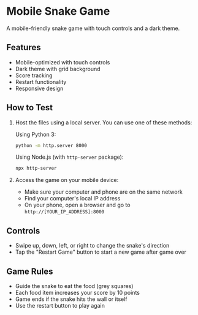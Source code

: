 # Mobile Snake Game

A mobile-friendly snake game with touch controls and a dark theme.

## Features
- Mobile-optimized with touch controls
- Dark theme with grid background
- Score tracking
- Restart functionality
- Responsive design

## How to Test

1. Host the files using a local server. You can use one of these methods:

   Using Python 3:
   ```bash
   python -m http.server 8000
   ```

   Using Node.js (with `http-server` package):
   ```bash
   npx http-server
   ```

2. Access the game on your mobile device:
   - Make sure your computer and phone are on the same network
   - Find your computer's local IP address
   - On your phone, open a browser and go to `http://[YOUR_IP_ADDRESS]:8000`

## Controls
- Swipe up, down, left, or right to change the snake's direction
- Tap the "Restart Game" button to start a new game after game over

## Game Rules
- Guide the snake to eat the food (grey squares)
- Each food item increases your score by 10 points
- Game ends if the snake hits the wall or itself
- Use the restart button to play again 
